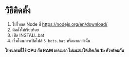 # วิธีติดตั้ง
1. ไปโหลด Node ที่ https://nodejs.org/en/download/
2. ติดตั้งให้เรียบร้อย
4. เปิด INSTALL.bat
5. เรื่มโดนการเปิดไฟล์ `5_bots.bat` หรือมากกว่านั้น

**โปรแกรมนี่ใช้ CPU กับ RAM เยอะมาก ไม่แนะนำให้เปิดเกิน 15 ตัวพร้อมกัน**